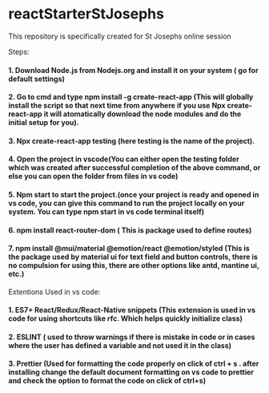 # reactStarterStJosephs

This repository is specifically created for St Josephs online session

Steps:

#### 1. Download Node.js from Nodejs.org and install it on your system ( go for default settings)

#### 2. Go to cmd and type npm install -g create-react-app (This will globally install the script so that next time from anywhere if you use Npx create-react-app it will atomatically download the node modules and do the initial setup for you).

#### 3. Npx create-react-app testing (here testing is the name of the project).

#### 4. Open the project in vscode(You can either open the testing folder which was created after successful completion of the above command, or else you can open the folder from files in vs code)

#### 5. Npm start to start the project.(once your project is ready and opened in vs code, you can give this command to run the project locally on your system. You can type npm start in vs code terminal itself)

#### 6. npm install react-router-dom ( This is package used to define routes)

#### 7. npm install @mui/material @emotion/react @emotion/styled (This is the package used by material ui for text field and button controls, there is no compulsion for using this, there are other options like antd, mantine ui, etc.)

Extentions Used in vs code:

#### 1. ES7+ React/Redux/React-Native snippets (This extension is used in vs code for using shortcuts like rfc. Which helps quickly initialize class)

#### 2. ESLINT ( used to throw warnings if there is mistake in code or in cases where the user has defined a variable and not used it in the class)

#### 3. Prettier (Used for formatting the code properly on click of ctrl + s . after installing change the default document formatting on vs code to prettier and check the option to format the code on click of ctrl+s)
